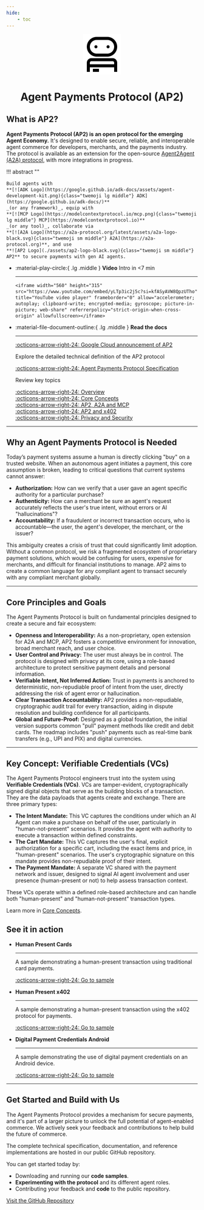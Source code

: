 ```yaml
---
hide:
    - toc
---
```


<!-- markdownlint-disable MD041 -->
<div style="text-align: center;">
  <div class="centered-logo-text-group">
    <img src="assets/ap2-logo-black.svg" alt="Agent Payments Protocol Logo" width="100">
    <h1>Agent Payments Protocol (AP2)</h1>
  </div>
</div>

## What is AP2?

**Agent Payments Protocol (AP2) is an open protocol for the emerging Agent
Economy.** It's designed to enable secure, reliable, and interoperable agent
commerce for developers, merchants, and the payments industry. The protocol is
available as an extension for the open-source
[Agent2Agent (A2A) protocol](https://a2a-protocol.org/), with more integrations
in progress.

<!-- prettier-ignore-start -->
!!! abstract ""

    Build agents with
    **[![ADK Logo](https://google.github.io/adk-docs/assets/agent-development-kit.png){class="twemoji lg middle"} ADK](https://google.github.io/adk-docs/)**
    _(or any framework)_, equip with
    **[![MCP Logo](https://modelcontextprotocol.io/mcp.png){class="twemoji lg middle"} MCP](https://modelcontextprotocol.io)**
    _(or any tool)_, collaborate via
    **[![A2A Logo](https://a2a-protocol.org/latest/assets/a2a-logo-black.svg){class="twemoji sm middle"} A2A](https://a2a-protocol.org)**, and use
    **![AP2 Logo](./assets/ap2-logo-black.svg){class="twemoji sm middle"} AP2** to secure payments with gen AI agents.
<!-- prettier-ignore-end -->

<div class="grid cards" markdown>

- :material-play-circle:{ .lg .middle } **Video** Intro in <7 min

    ---

      <iframe width="560" height="315" src="https://www.youtube.com/embed/yLTp3ic2j5c?si=kfASyAVW8QpzUTho" title="YouTube video player" frameborder="0" allow="accelerometer; autoplay; clipboard-write; encrypted-media; gyroscope; picture-in-picture; web-share" referrerpolicy="strict-origin-when-cross-origin" allowfullscreen></iframe>

- :material-file-document-outline:{ .lg .middle } **Read the docs**

    ---

    [:octicons-arrow-right-24: Google Cloud announcement of AP2](https://cloud.google.com/blog/products/ai-machine-learning/announcing-agents-to-payments-ap2-protocol)

    Explore the detailed technical definition of the AP2 protocol

    [:octicons-arrow-right-24: Agent Payments Protocol Specification](./specification.md)

    Review key topics

    [:octicons-arrow-right-24: Overview](topics/what-is-ap2.md)<br>
    [:octicons-arrow-right-24: Core Concepts](topics/core-concepts.md)<br>
    [:octicons-arrow-right-24: AP2, A2A and MCP](topics/ap2-a2a-and-mcp.md)<br>
    [:octicons-arrow-right-24: AP2 and x402](topics/ap2-and-x402.md)<br>
    [:octicons-arrow-right-24: Privacy and Security](topics/privacy-and-security.md)<br>

</div>

---

## Why an Agent Payments Protocol is Needed

Today’s payment systems assume a human is directly clicking "buy" on a trusted
website. When an autonomous agent initiates a payment, this core assumption is
broken, leading to critical questions that current systems cannot answer:

- **Authorization:** How can we verify that a user gave an agent specific
    authority for a particular purchase?
- **Authenticity:** How can a merchant be sure an agent's request accurately
    reflects the user's true intent, without errors or AI "hallucinations"?
- **Accountability:** If a fraudulent or incorrect transaction occurs, who is
    accountable—the user, the agent's developer, the merchant, or the issuer?

This ambiguity creates a crisis of trust that could significantly limit
adoption. Without a common protocol, we risk a fragmented ecosystem of
proprietary payment solutions, which would be confusing for users, expensive for
merchants, and difficult for financial institutions to manage. AP2 aims to
create a common language for any compliant agent to transact securely with any
compliant merchant globally.

---

## Core Principles and Goals

The Agent Payments Protocol is built on fundamental principles designed to
create a secure and fair ecosystem:

- **Openness and Interoperability:** As a non-proprietary, open extension for
    A2A and MCP, AP2 fosters a competitive environment for innovation, broad
    merchant reach, and user choice.
- **User Control and Privacy:** The user must always be in control. The
    protocol is designed with privacy at its core, using a role-based
    architecture to protect sensitive payment details and personal information.
- **Verifiable Intent, Not Inferred Action:** Trust in payments is anchored to
    deterministic, non-repudiable proof of intent from the user, directly
    addressing the risk of agent error or hallucination.
- **Clear Transaction Accountability:** AP2 provides a non-repudiable,
    cryptographic audit trail for every transaction, aiding in dispute
    resolution and building confidence for all participants.
- **Global and Future-Proof:** Designed as a global foundation, the initial
    version supports common "pull" payment methods like credit and debit cards.
    The roadmap includes "push" payments such as real-time bank transfers (e.g.,
    UPI and PIX) and digital currencies.

---

## Key Concept: Verifiable Credentials (VCs)

The Agent Payments Protocol engineers trust into the system using **Verifiable
Credentials (VCs)**. VCs are tamper-evident, cryptographically signed digital
objects that serve as the building blocks of a transaction. They are the data
payloads that agents create and exchange. There are three primary types:

- **The Intent Mandate:** This VC captures the conditions under which an AI
    Agent can make a purchase on behalf of the user, particularly in
    "human-not-present" scenarios. It provides the agent with authority to
    execute a transaction within defined constraints.
- **The Cart Mandate:** This VC captures the user's final, explicit
    authorization for a specific cart, including the exact items and price, in
    "human-present" scenarios. The user's cryptographic signature on this
    mandate provides non-repudiable proof of their intent.
- **The Payment Mandate:** A separate VC shared with the payment network and
    issuer, designed to signal AI agent involvement and user presence
    (human-present or not) to help assess transaction context.

These VCs operate within a defined role-based architecture and can handle both
"human-present" and "human-not-present" transaction types.

Learn more in [Core Concepts](topics/core-concepts.md).

## See it in action

<div class="grid cards" markdown>

- **Human Present Cards**

    ---

    A sample demonstrating a human-present transaction using traditional card
    payments.

    [:octicons-arrow-right-24: Go to sample](https://github.com/google-agentic-commerce/AP2/tree/main/samples/python/scenarios/a2a/human-present/cards/)

- **Human Present x402**

    ---

    A sample demonstrating a human-present transaction using the x402 protocol
    for payments.

    [:octicons-arrow-right-24: Go to sample](https://github.com/google-agentic-commerce/AP2/tree/main/samples/python/scenarios/a2a/human-present/x402/)

- **Digital Payment Credentials Android**

    ---

    A sample demonstrating the use of digital payment credentials on an Android
    device.

    [:octicons-arrow-right-24: Go to sample](https://github.com/google-agentic-commerce/AP2/tree/main/samples/android/scenarios/digital-payment-credentials/run.sh)

</div>

---

## Get Started and Build with Us

The Agent Payments Protocol provides a mechanism for secure payments, and it's
part of a larger picture to unlock the full potential of agent-enabled commerce.
We actively seek your feedback and contributions to help build the future of
commerce.

The complete technical specification, documentation, and reference
implementations are hosted in our public GitHub repository.

You can get started today by:

- Downloading and running our **code samples**.
- **Experimenting with the protocol** and its different agent roles.
- Contributing your feedback and **code** to the public repository.

[Visit the GitHub Repository](https://github.com/google-agentic-commerce/AP2)
